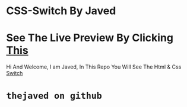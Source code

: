 # CSS-Switch By Javed
# See The Live Preview By Clicking [This](https://thejaved.github.io/css-switch/)
Hi And Welcome, I am Javed, In This Repo You Will See The Html & Css [Switch](https://thejaved.github.io/css-switch/)
# `thejaved on github`
